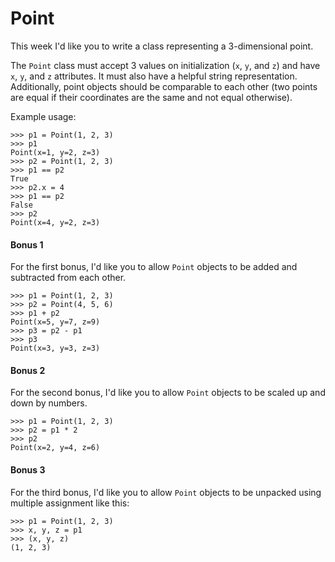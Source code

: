 # Point

This week I'd like you to write a class representing a 3-dimensional point.

The `Point` class must accept 3 values on initialization (`x`, `y`, and `z`) and have `x`, `y`, and `z` attributes. 
It must also have a helpful string representation. Additionally, point objects should be comparable to each other 
(two points are equal if their coordinates are the same and not equal otherwise).

Example usage:

    >>> p1 = Point(1, 2, 3)
    >>> p1
    Point(x=1, y=2, z=3)
    >>> p2 = Point(1, 2, 3)
    >>> p1 == p2
    True
    >>> p2.x = 4
    >>> p1 == p2
    False
    >>> p2
    Point(x=4, y=2, z=3)

#### Bonus 1

For the first bonus, I'd like you to allow `Point` objects to be added and subtracted from each other.

    >>> p1 = Point(1, 2, 3)
    >>> p2 = Point(4, 5, 6)
    >>> p1 + p2
    Point(x=5, y=7, z=9)
    >>> p3 = p2 - p1
    >>> p3
    Point(x=3, y=3, z=3)

#### Bonus 2

For the second bonus, I'd like you to allow `Point` objects to be scaled up and down by numbers. 

    >>> p1 = Point(1, 2, 3)
    >>> p2 = p1 * 2
    >>> p2
    Point(x=2, y=4, z=6)

#### Bonus 3

For the third bonus, I'd like you to allow `Point` objects to be unpacked using multiple assignment like this:

    >>> p1 = Point(1, 2, 3)
    >>> x, y, z = p1
    >>> (x, y, z)
    (1, 2, 3)
